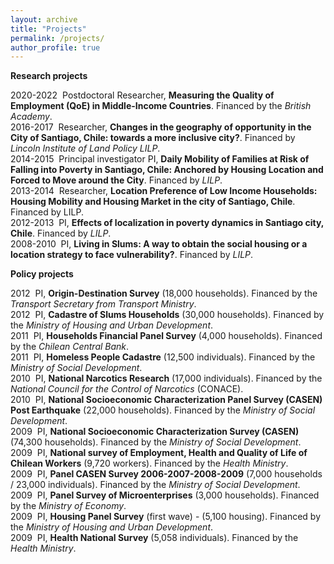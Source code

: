 ```yaml
---
layout: archive
title: "Projects"
permalink: /projects/
author_profile: true
---
```


__Research projects__

2020-2022 &nbsp;Postdoctoral Researcher, __Measuring the Quality of Employment (QoE) in Middle-Income Countries__. Financed by the _British Academy_. <br>
2016-2017 &nbsp;Researcher, __Changes in the geography of opportunity in the City of Santiago, Chile: towards a more inclusive city?__.  Financed by _Lincoln Institute of Land Policy LILP_. <br>
2014-2015 &nbsp;Principal investigator PI, __Daily Mobility of Families at Risk of Falling into Poverty in Santiago, Chile: Anchored by Housing Location and Forced to Move around the City__.  Financed by _LILP_. <br>
2013-2014 &nbsp;Researcher, __Location Preference of Low Income Households: Housing Mobility and Housing Market in the city of Santiago, Chile__. Financed by LILP. <br>
2012-2013 &nbsp;PI, __Effects of localization in poverty dynamics in Santiago city, Chile__. Financed by _LILP_. <br>
2008-2010 &nbsp;PI, __Living in Slums: A way to obtain the social housing or a location strategy to face vulnerability?__. Financed by _LILP_. <br>

__Policy projects__

2012 &nbsp;PI, __Origin-Destination Survey__ (18,000 households). Financed by the _Transport Secretary from Transport Ministry_. <br>
2012 &nbsp;PI, __Cadastre of Slums Households__ (30,000 households). Financed by the _Ministry of Housing and Urban Development_. <br>
2011 &nbsp;PI, __Households Financial Panel Survey__ (4,000 households). Financed by the _Chilean Central Bank_.  <br>
2011 &nbsp;PI, __Homeless People Cadastre__ (12,500 individuals). Financed by the _Ministry of Social Development_.  <br>
2010 &nbsp;PI, __National Narcotics Research__ (17,000 individuals). Financed by the _National Council for the Control of Narcotics_ (CONACE).  <br>
2010 &nbsp;PI, __National Socioeconomic Characterization Panel Survey (CASEN) Post Earthquake__ (22,000 households). Financed by the _Ministry of Social Development_.  <br>
2009 &nbsp;PI, __National Socioeconomic Characterization Survey (CASEN)__ (74,300 households). Financed by the _Ministry of Social Development_.  <br>
2009 &nbsp;PI, __National survey of Employment, Health and Quality of Life of Chilean Workers__ (9,720 workers). Financed by the _Health Ministry_.  <br>
2009 &nbsp;PI, __Panel CASEN Survey 2006-2007-2008-2009__ (7,000 households / 23,000 individuals). Financed by the _Ministry of Social Development_.  <br>
2009 &nbsp;PI, __Panel Survey of Microenterprises__ (3,000 households). Financed by the _Ministry of Economy_.  <br>
2009 &nbsp;PI, __Housing Panel Survey__ (first wave) - (5,100 housing). Financed by the _Ministry of Housing and Urban Development_.  <br>
2009 &nbsp;PI, __Health National Survey__ (5,058 individuals). Financed by the _Health Ministry_.  <br>
